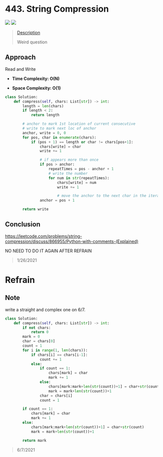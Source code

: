 # 443. String Compression

![](https://img.shields.io/badge/Difficulty-Medium-%23f0ad4e)
![](https://img.shields.io/badge/topic-string-critical)


> [Description](https://leetcode.com/problems/string-compression/)
> 
> Weird question

## Approach

Read and Write

- **Time Complexity: O(N)**


- **Space Complexity: O(1)**

```python
class Solution:
    def compress(self, chars: List[str]) -> int:
        length = len(chars)
        if length < 2:
            return length

        # anchor to mark 1st location of current consecutive
        # write to mark next loc of anchor
        anchor, write = 0, 0
        for pos, char in enumerate(chars):
            if (pos + 1) == length or char != chars[pos+1]:
                chars[write] = char
                write += 1

                # if appears more than once
                if pos > anchor:
                    repeatTimes = pos - anchor + 1
                    # write the number
                    for num in str(repeatTimes):
                        chars[write] = num
                        write += 1

                        # move the anchor to the next char in the iteration
                anchor = pos + 1

        return write
```


## Conclusion

https://leetcode.com/problems/string-compression/discuss/866955/Python-with-comments-(Explained)

NO NEED TO DO IT AGAIN AFTER REFRAIN

> 1/26/2021

# Refrain

## Note

write a straight and complex one on 6/7.

```python
class Solution:
    def compress(self, chars: List[str]) -> int:
        if not chars:
            return 0
        mark = 0
        char = chars[0]
        count = 1
        for i in range(1, len(chars)):
            if chars[i] == chars[i-1]:
                count += 1
            else:
                if count == 1:
                    chars[mark] = char
                    mark += 1
                else:
                    chars[mark:mark+len(str(count))+1] = char+str(count)
                    mark = mark+len(str(count))+1
                char = chars[i]
                count = 1

        if count == 1:
            chars[mark] = char
            mark += 1
        else:
            chars[mark:mark+len(str(count))+1] = char+str(count)
            mark = mark+len(str(count))+1

        return mark
```

> 6/7/2021
